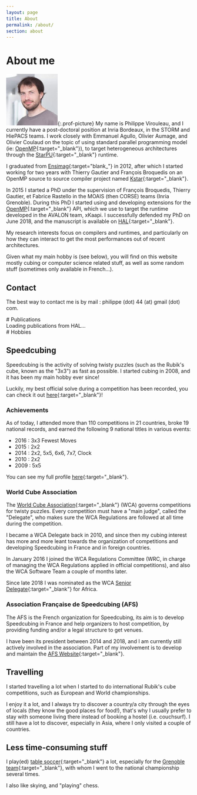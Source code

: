 ```yaml
---
layout: page
title: About
permalink: /about/
section: about
---
```



<div class="well" markdown="1">

# About me

![photo](/resources/about_picture.png){:.prof-picture}
My name is Philippe Virouleau, and I currently have a post-doctoral position at Inria Bordeaux, in the STORM and HiePACS teams.
I work closely with Emmanuel Agullo, Olivier Aumage, and Olivier Coulaud on the topic of using standard parallel programming model (ie: [OpenMP](http://openmp.org/wp/){:target="_blank"}), to target heterogeneous architectures through the [StarPU](http://starpu.gforge.inria.fr/){:target="_blank"} runtime.

I graduated from [Ensimag](http://ensimag.grenoble-inp.fr/){:target="blank_"} in 2012, after which I started working for two years with Thierry Gautier and François Broquedis on an OpenMP source to source compiler project named [Kstar](http://kstar.gforge.inria.fr/){:target="_blank"}.

In 2015 I started a PhD under the supervision of François Broquedis, Thierry Gautier, et Fabrice Rastello in the MOAIS (then CORSE) teams (Inria Grenoble).
During this PhD I started using and developing extensions for the [OpenMP](http://openmp.org/wp/){:target="_blank"} API, which we use to target the runtime developed in the AVALON team, xKaapi.
I successfully defended my PhD on June 2018, and the manuscript is available on [HAL](https://hal.inria.fr/tel-01908830){:target="_blank"}.

My research interests focus on compilers and runtimes, and particularly on how they can interact to get the most performances out of recent architectures.

Given what my main hobby is (see below), you will find on this website mostly cubing or computer science related stuff, as well as some random stuff (sometimes only available in French...).

## Contact

The best way to contact me is by mail : philippe (dot) 44 (at) gmail (dot) com.

</div>

<div class="well" markdown="1">
# Publications

<div id="publications-hal">Loading publications from HAL...</div>
<script src="{{site.baseurl}}/js/hal.js"></script>
<script>load_from_hal("300262");</script>

</div>

<div class="well" markdown="1">
# Hobbies

## Speedcubing

Speedcubing is the activity of solving twisty puzzles (such as the Rubik's cube, known as the "3x3") as fast as possible. I started cubing in 2008, and it has been my main hobby ever since!

Luckily, my best official solve during a competition has been recorded, you can check it out [here](https://www.youtube.com/watch?v=KHaellMev1M){:target="_blank"}!

### Achievements

As of today, I attended more than 110 competitions in 21 countries, broke 19 national records, and earned the following 9 national titles in various events:

* 2016 : 3x3 Fewest Moves
* 2015 : 2x2
* 2014 : 2x2, 5x5, 6x6, 7x7, Clock
* 2010 : 2x2
* 2009 : 5x5

You can see my full profile [here](https://www.worldcubeassociation.org/results/p.php?i=2008VIRO01){:target="_blank"}.

### World Cube Association

The [World Cube Association](https://www.worldcubeassociation.org/){:target="_blank"} (WCA) governs competitions for twisty puzzles. Every competition must have a "main judge", called the "Delegate", who makes sure the WCA Regulations are followed at all time during the competition.

I became a WCA Delegate back in 2010, and since then my cubing interest has more and more leant towards the organization of competitions and developing Speedcubing in France and in foreign countries.

In January 2016 I joined the WCA Regulations Committee (WRC, in charge of managing the WCA Regulations applied in official competitions), and also the WCA Software Team a couple of months later.

Since late 2018 I was nominated as the WCA [Senior Delegate](https://www.worldcubeassociation.org/documents/motions/09.2019.1%20-%20Senior%20Delegates.pdf){:target="_blank"} for Africa.


### Association Française de Speedcubing (AFS)

The AFS is the French organization for Speedcubing, its aim is to develop Speedcubing in France and help organizers to host competition, by providing funding and/or a legal structure to get venues.

I have been its president between 2014 and 2018, and I am currently still actively involved in the association.
Part of my involvement is to develop and maintain the [AFS Website](https://www.speedcubingfrance.org/){:target="_blank"}.

## Travelling

I started travelling a lot when I started to do international Rubik's cube competitions, such as European and World championships.

I enjoy it a lot, and I always try to discover a country/a city through the eyes of locals (they know the good places for food!), that's why I usually prefer to stay with someone living there instead of booking a hostel (i.e. couchsurf). I still have a lot to discover, especially in Asia, where I only visited a couple of countries.

## Less time-consuming stuff

I play(ed) [table soccer](http://www.table-soccer.org/){:target="_blank"} a lot, especially for the [Grenoble team](http://babyfootgrenoble.free.fr/){:target="_blank"}, with whom I went to the national championship several times.

I also like skying, and "playing" chess.

</div>
